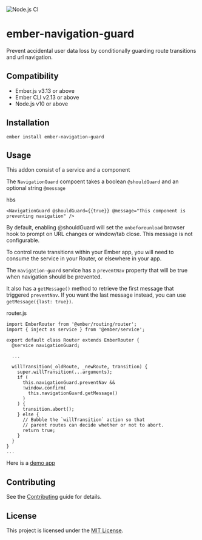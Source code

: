 ![Node.js CI](https://github.com/boydkr/ember-navigation-guard/workflows/Node.js%20CI/badge.svg)

ember-navigation-guard
==============================================================================

Prevent accidental user data loss by conditionally guarding route transitions and url navigation.


Compatibility
------------------------------------------------------------------------------

* Ember.js v3.13 or above
* Ember CLI v2.13 or above
* Node.js v10 or above


Installation
------------------------------------------------------------------------------

```
ember install ember-navigation-guard
```


Usage
------------------------------------------------------------------------------

This addon consist of a service and a component

The `NavigationGuard` compoent takes a boolean `@shouldGuard` and an optional string `@message`

hbs
```
<NavigationGuard @shouldGuard={{true}} @message="This component is preventing navigation" />
```

By default, enabling @shouldGuard will set the `onbeforeunload` browser hook to prompt on URL changes or window/tab close.  This message is not configurable.

To control route transitions within your Ember app, you will need to consume the service in your Router, or elsewhere in your app.

The `navigation-guard` service has a `preventNav` property that will be true when navigation should be prevented.

It also has a `getMessage()` method to retrieve the first message that triggered `preventNav`.  If you want the last message instead, you can use `getMessage({last: true})`.

router.js
```
import EmberRouter from '@ember/routing/router';
import { inject as service } from '@ember/service';

export default class Router extends EmberRouter {
  @service navigationGuard;

  ...

  willTransition(_oldRoute, _newRoute, transition) {
    super.willTransition(...arguments);
    if (
      this.navigationGuard.preventNav &&
      !window.confirm(
        this.navigationGuard.getMessage()
      )
    ) {
      transition.abort();
    } else {
      // Bubble the `willTransition` action so that
      // parent routes can decide whether or not to abort.
      return true;
    }
  }
}
...
```

Here is a [demo app](https://boydkr.github.io/ember-navigation-guard/)


Contributing
------------------------------------------------------------------------------

See the [Contributing](CONTRIBUTING.md) guide for details.


License
------------------------------------------------------------------------------

This project is licensed under the [MIT License](LICENSE.md).
